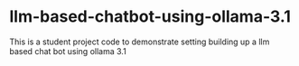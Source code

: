 # llm-based-chatbot-using-ollama-3.1
This is a student project code  to demonstrate setting building up a llm based chat bot using ollama 3.1
